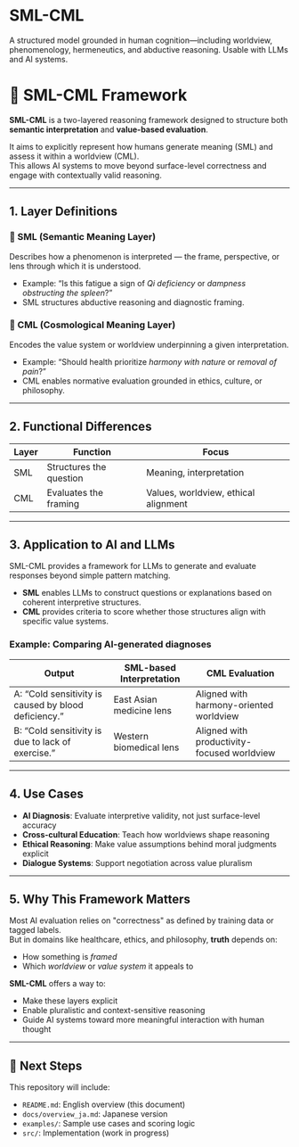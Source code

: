 # SML-CML
A structured model grounded in human cognition—including worldview, phenomenology, hermeneutics, and abductive reasoning. Usable with LLMs and AI systems.

# 📘 SML-CML Framework

**SML-CML** is a two-layered reasoning framework designed to structure both **semantic interpretation** and **value-based evaluation**.

It aims to explicitly represent how humans generate meaning (SML) and assess it within a worldview (CML).  
This allows AI systems to move beyond surface-level correctness and engage with contextually valid reasoning.

---

## 1. Layer Definitions

### 🔹 SML (Semantic Meaning Layer)

Describes how a phenomenon is interpreted — the frame, perspective, or lens through which it is understood.

- Example: “Is this fatigue a sign of *Qi deficiency* or *dampness obstructing the spleen*?”
- SML structures abductive reasoning and diagnostic framing.

### 🔹 CML (Cosmological Meaning Layer)

Encodes the value system or worldview underpinning a given interpretation.

- Example: “Should health prioritize *harmony with nature* or *removal of pain*?”
- CML enables normative evaluation grounded in ethics, culture, or philosophy.

---

## 2. Functional Differences

| Layer | Function               | Focus                                |
|-------|------------------------|--------------------------------------|
| SML   | Structures the question | Meaning, interpretation              |
| CML   | Evaluates the framing   | Values, worldview, ethical alignment |
---

## 3. Application to AI and LLMs

SML-CML provides a framework for LLMs to generate and evaluate responses beyond simple pattern matching.

- **SML** enables LLMs to construct questions or explanations based on coherent interpretive structures.
- **CML** provides criteria to score whether those structures align with specific value systems.

### Example: Comparing AI-generated diagnoses

| Output | SML-based Interpretation        | CML Evaluation                        |
|--------|----------------------------------|----------------------------------------|
| A: “Cold sensitivity is caused by blood deficiency.” | East Asian medicine lens | Aligned with harmony-oriented worldview |
| B: “Cold sensitivity is due to lack of exercise.”     | Western biomedical lens  | Aligned with productivity-focused worldview |
---

## 4. Use Cases

- **AI Diagnosis**: Evaluate interpretive validity, not just surface-level accuracy  
- **Cross-cultural Education**: Teach how worldviews shape reasoning  
- **Ethical Reasoning**: Make value assumptions behind moral judgments explicit  
- **Dialogue Systems**: Support negotiation across value pluralism

---

## 5. Why This Framework Matters

Most AI evaluation relies on "correctness" as defined by training data or tagged labels.  
But in domains like healthcare, ethics, and philosophy, **truth** depends on:

- How something is *framed*  
- Which *worldview* or *value system* it appeals to

**SML-CML** offers a way to:

- Make these layers explicit  
- Enable pluralistic and context-sensitive reasoning  
- Guide AI systems toward more meaningful interaction with human thought

---

## 🔧 Next Steps

This repository will include:

- `README.md`: English overview (this document)  
- `docs/overview_ja.md`: Japanese version  
- `examples/`: Sample use cases and scoring logic  
- `src/`: Implementation (work in progress)
